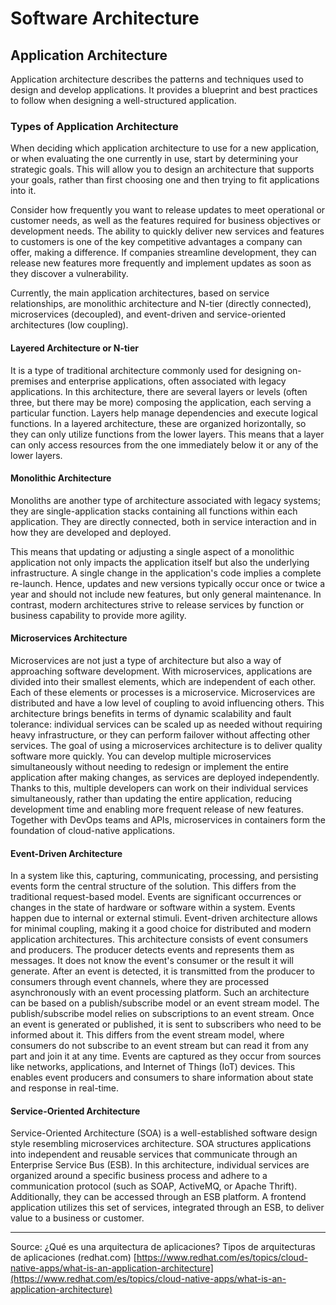 # Software Architecture

## Application Architecture

Application architecture describes the patterns and techniques used to design and develop applications. It provides a blueprint and best practices to follow when designing a well-structured application.

### Types of Application Architecture

When deciding which application architecture to use for a new application, or when evaluating the one currently in use, start by determining your strategic goals. This will allow you to design an architecture that supports your goals, rather than first choosing one and then trying to fit applications into it.

Consider how frequently you want to release updates to meet operational or customer needs, as well as the features required for business objectives or development needs. The ability to quickly deliver new services and features to customers is one of the key competitive advantages a company can offer, making a difference. If companies streamline development, they can release new features more frequently and implement updates as soon as they discover a vulnerability.

Currently, the main application architectures, based on service relationships, are monolithic architecture and N-tier (directly connected), microservices (decoupled), and event-driven and service-oriented architectures (low coupling).

#### Layered Architecture or N-tier

It is a type of traditional architecture commonly used for designing on-premises and enterprise applications, often associated with legacy applications. In this architecture, there are several layers or levels (often three, but there may be more) composing the application, each serving a particular function. Layers help manage dependencies and execute logical functions. In a layered architecture, these are organized horizontally, so they can only utilize functions from the lower layers. This means that a layer can only access resources from the one immediately below it or any of the lower layers.

#### Monolithic Architecture

Monoliths are another type of architecture associated with legacy systems; they are single-application stacks containing all functions within each application. They are directly connected, both in service interaction and in how they are developed and deployed.

This means that updating or adjusting a single aspect of a monolithic application not only impacts the application itself but also the underlying infrastructure. A single change in the application's code implies a complete re-launch. Hence, updates and new versions typically occur once or twice a year and should not include new features, but only general maintenance. In contrast, modern architectures strive to release services by function or business capability to provide more agility.

#### Microservices Architecture

Microservices are not just a type of architecture but also a way of approaching software development. With microservices, applications are divided into their smallest elements, which are independent of each other. Each of these elements or processes is a microservice. Microservices are distributed and have a low level of coupling to avoid influencing others. This architecture brings benefits in terms of dynamic scalability and fault tolerance: individual services can be scaled up as needed without requiring heavy infrastructure, or they can perform failover without affecting other services. The goal of using a microservices architecture is to deliver quality software more quickly. You can develop multiple microservices simultaneously without needing to redesign or implement the entire application after making changes, as services are deployed independently. Thanks to this, multiple developers can work on their individual services simultaneously, rather than updating the entire application, reducing development time and enabling more frequent release of new features. Together with DevOps teams and APIs, microservices in containers form the foundation of cloud-native applications.

#### Event-Driven Architecture

In a system like this, capturing, communicating, processing, and persisting events form the central structure of the solution. This differs from the traditional request-based model. Events are significant occurrences or changes in the state of hardware or software within a system. Events happen due to internal or external stimuli. Event-driven architecture allows for minimal coupling, making it a good choice for distributed and modern application architectures. This architecture consists of event consumers and producers. The producer detects events and represents them as messages. It does not know the event's consumer or the result it will generate. After an event is detected, it is transmitted from the producer to consumers through event channels, where they are processed asynchronously with an event processing platform. Such an architecture can be based on a publish/subscribe model or an event stream model. The publish/subscribe model relies on subscriptions to an event stream. Once an event is generated or published, it is sent to subscribers who need to be informed about it. This differs from the event stream model, where consumers do not subscribe to an event stream but can read it from any part and join it at any time. Events are captured as they occur from sources like networks, applications, and Internet of Things (IoT) devices. This enables event producers and consumers to share information about state and response in real-time.

#### Service-Oriented Architecture

Service-Oriented Architecture (SOA) is a well-established software design style resembling microservices architecture. SOA structures applications into independent and reusable services that communicate through an Enterprise Service Bus (ESB). In this architecture, individual services are organized around a specific business process and adhere to a communication protocol (such as SOAP, ActiveMQ, or Apache Thrift). Additionally, they can be accessed through an ESB platform. A frontend application utilizes this set of services, integrated through an ESB, to deliver value to a business or customer.

***

Source: ¿Qué es una arquitectura de aplicaciones? Tipos de arquitecturas de aplicaciones (redhat.com) [https://www.redhat.com/es/topics/cloud-native-apps/what-is-an-application-architecture](https://www.redhat.com/es/topics/cloud-native-apps/what-is-an-application-architecture)
